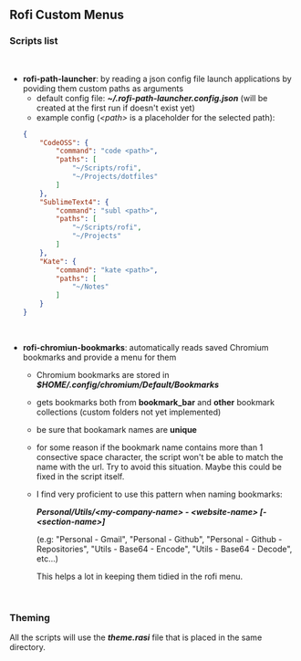 ## Rofi Custom Menus

### Scripts list

<br>

- **rofi-path-launcher**: by reading a json config file launch applications by poviding them custom paths as arguments
	- default config file: ***~/.rofi-path-launcher.config.json*** (will be created at the first run if doesn't exist yet)
	- example config (*&lt;path&gt;* is a placeholder for the selected path): 
	```json
	{
	    "CodeOSS": {
	        "command": "code <path>",
	        "paths": [
	            "~/Scripts/rofi",
	            "~/Projects/dotfiles"
	        ]
	    },
	    "SublimeText4": {
	        "command": "subl <path>",
	        "paths": [
	            "~/Scripts/rofi",
	            "~/Projects"
	        ]
	    },
	    "Kate": {
	        "command": "kate <path>",
	        "paths": [
	            "~/Notes"
	        ]
	    }
	}
	```
<br>

- **rofi-chromiun-bookmarks**: automatically reads saved Chromium bookmarks and provide a menu for them
	- Chromium bookmarks are stored in ***$HOME/.config/chromium/Default/Bookmarks***
	- gets bookmarks both from **bookmark_bar** and **other** bookmark collections (custom folders not yet implemented)
	- be sure that bookamark names are **unique**
	- for some reason if the bookmark name contains more than 1 consective space character, the script won't be able to match the name with the url. Try to avoid this situation. Maybe this could be fixed in the script itself.
	- I find very proficient to use this pattern when naming bookmarks:
	
		***Personal/Utils/&lt;my-company-name&gt; - &lt;website-name&gt; [- &lt;section-name&gt;]***

		(e.g: "Personal - Gmail", "Personal - Github", "Personal - Github - Repositories", "Utils - Base64 - Encode", "Utils - Base64 - Decode", etc...)

		This helps a lot in keeping them tidied in the rofi menu.

<br>

### Theming

All the scripts will use the ***theme.rasi*** file that is placed in the same directory.

